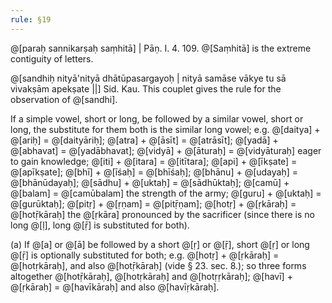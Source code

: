 ```yaml
---
rule: §19
---
```


@[paraḥ sannikarṣaḥ saṃhitā] | Pāṇ. I. 4. 109. @[Saṃhitā] is the extreme contiguity of letters.

@[sandhiḥ nityā'nityā dhātūpasargayoḥ | nityā samāse vākye tu sā vivakṣām apekṣate ||] Sid. Kau. This couplet gives the rule for the observation of @[sandhi].

If a simple vowel, short or long, be followed by a similar vowel, short or long, the substitute for them both is the similar long vowel; e.g. @[daitya] + @[ariḥ] = @[daityāriḥ]; @[atra] + @[āsīt] = @[atrāsīt]; @[yadā] + @[abhavat] = @[yadābhavat]; @[vidyā] + @[āturaḥ] = @[vidyāturaḥ] eager to gain knowledge; @[iti] + @[itara] = @[itītara]; @[api] + @[īkṣate] = @[apīkṣate]; @[bhī] + @[īśaḥ] = @[bhīśaḥ]; @[bhānu] + @[udayaḥ] = @[bhānūdayaḥ]; @[sādhu] + @[uktaḥ] = @[sādhūktaḥ]; @[camū] + @[balam] = @[camūbalam] the strength of the army; @[guru] + @[uktaḥ] = @[gurūktaḥ]; @[pitṛ] + @[ṛṇam] = @[pitṝṇam]; @[hotṛ] + @[ṛkāraḥ] = @[hotṝkāraḥ] the @[ṛkāra] pronounced by the sacrificer (since there is no long @[ḷ], long @[ṝ] is substituted for both).

(a) If @[a] or @[ā] be followed by a short @[ṛ] or @[ṝ], short @[ṛ] or long @[ṝ] is optionally substituted for both; e.g. @[hotṛ] + @[ṛkāraḥ] = @[hotṛkāraḥ], and also @[hotṝkāraḥ] (vide § 23. sec. 8.); so three forms altogether @[hotṝkāraḥ], @[hotṛkāraḥ] and @[hotṛṛkāraḥ]; @[havī] + @[ṛkāraḥ] = @[havīkāraḥ] and also @[havīṛkāraḥ].